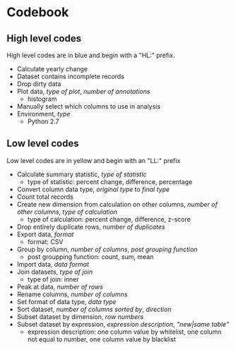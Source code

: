 
# Codebook

## High level codes

High level codes are in blue and begin with a "HL:" prefix.

* Calculate yearly change
* Dataset contains incomplete records
* Drop dirty data
* Plot data, *type of plot*, *number of annotations*
    * histogram
* Manually select which columns to use in analysis
* Environment, *type*
    * Python 2.7

## Low level codes

Low level codes are in yellow and begin with an "LL:" prefix

* Calculate summary statistic, *type of statistic*
    * type of statistic: percent change, difference, percentage
* Convert column data type, *original type* to *final type*
* Count total records
* Create new dimension from calculation on other columns, *number of other columns*, *type of calculation*
    * type of calculation: percent change, difference, z-score
* Drop entirely duplicate rows, *number of duplicates*
* Export data, *format*
    * format: CSV
* Group by column, *number of columns*, *post grouping function*
    * post groupping function: count, sum, mean
* Import data, *data format*
* Join datasets, *type of join*
    * type of join: inner
* Peak at data, *number of rows*
* Rename columns, *number of columns*
* Set format of data type, *data type*
* Sort dataset, *number of columns sorted by*, *direction*
* Subset dataset by dimension, *row numbers*
* Subset dataset by expression, *expression description*, *"new|same table"*
    * expression description: one column value by whitelist, one column not equal to number, one column value by blacklist